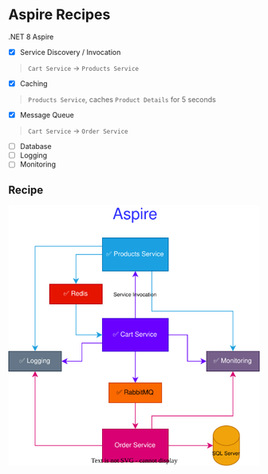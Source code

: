 # Aspire Recipes

.NET 8 Aspire

- [x] Service Discovery / Invocation

> `Cart Service` -> `Products Service`

- [x] Caching

> `Products Service`, caches `Product Details` for 5 seconds

- [x] Message Queue

> `Cart Service` -> `Order Service`

- [ ] Database
- [ ] Logging
- [ ] Monitoring

## Recipe

![Aspire](./assets/Aspire.svg)
